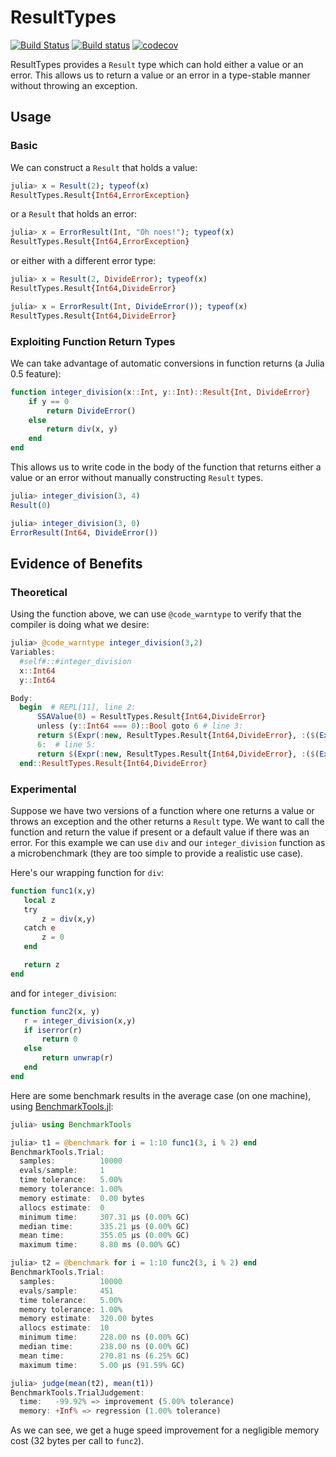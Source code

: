 # ResultTypes

[![Build Status](https://travis-ci.org/iamed2/ResultTypes.jl.svg?branch=master)](https://travis-ci.org/iamed2/ResultTypes.jl)
[![Build status](https://ci.appveyor.com/api/projects/status/gi2crm16wxv04sj6/branch/master?svg=true)](https://ci.appveyor.com/project/iamed2/resulttypes-jl/branch/master)
[![codecov](https://codecov.io/gh/iamed2/ResultTypes.jl/branch/master/graph/badge.svg)](https://codecov.io/gh/iamed2/ResultTypes.jl)

ResultTypes provides a `Result` type which can hold either a value or an error.
This allows us to return a value or an error in a type-stable manner without throwing an exception.

## Usage

### Basic

We can construct a `Result` that holds a value:
```julia
julia> x = Result(2); typeof(x)
ResultTypes.Result{Int64,ErrorException}
```
or a `Result` that holds an error:
```julia
julia> x = ErrorResult(Int, "Oh noes!"); typeof(x)
ResultTypes.Result{Int64,ErrorException}
```
or either with a different error type:
```julia
julia> x = Result(2, DivideError); typeof(x)
ResultTypes.Result{Int64,DivideError}

julia> x = ErrorResult(Int, DivideError()); typeof(x)
ResultTypes.Result{Int64,DivideError}
```

### Exploiting Function Return Types

We can take advantage of automatic conversions in function returns (a Julia 0.5 feature):
```julia
function integer_division(x::Int, y::Int)::Result{Int, DivideError}
    if y == 0
        return DivideError()
    else
        return div(x, y)
    end
end
```

This allows us to write code in the body of the function that returns either a value or an error without manually constructing `Result` types.
```julia
julia> integer_division(3, 4)
Result(0)

julia> integer_division(3, 0)
ErrorResult(Int64, DivideError())
```

## Evidence of Benefits

### Theoretical

Using the function above, we can use `@code_warntype` to verify that the compiler is doing what we desire:
```julia
julia> @code_warntype integer_division(3,2)
Variables:
  #self#::#integer_division
  x::Int64
  y::Int64

Body:
  begin  # REPL[11], line 2:
      SSAValue(0) = ResultTypes.Result{Int64,DivideError}
      unless (y::Int64 === 0)::Bool goto 6 # line 3:
      return $(Expr(:new, ResultTypes.Result{Int64,DivideError}, :($(Expr(:new, Nullable{Int64}, true))), :($(Expr(:new, Nullable{DivideError}, false, :($(Expr(:new, :(Core.DivideError)))))))))
      6:  # line 5:
      return $(Expr(:new, ResultTypes.Result{Int64,DivideError}, :($(Expr(:new, Nullable{Int64}, false, :((Base.box)(Int64,(Base.checked_sdiv_int)(x,y)))))), :($(Expr(:new, Nullable{DivideError}, true)))))
  end::ResultTypes.Result{Int64,DivideError}
```

### Experimental

Suppose we have two versions of a function where one returns a value or throws an exception and the other returns a `Result` type.
We want to call the function and return the value if present or a default value if there was an error.
For this example we can use `div` and our `integer_division` function as a microbenchmark (they are too simple to provide a realistic use case).

Here's our wrapping function for `div`:
```julia
function func1(x,y)
   local z
   try
       z = div(x,y)
   catch e
       z = 0
   end

   return z
end
```
and for `integer_division`:
```julia
function func2(x, y)
   r = integer_division(x,y)
   if iserror(r)
       return 0
   else
       return unwrap(r)
   end
end
```

Here are some benchmark results in the average case (on one machine), using [BenchmarkTools.jl](https://github.com/JuliaCI/BenchmarkTools.jl):
```julia
julia> using BenchmarkTools

julia> t1 = @benchmark for i = 1:10 func1(3, i % 2) end
BenchmarkTools.Trial:
  samples:          10000
  evals/sample:     1
  time tolerance:   5.00%
  memory tolerance: 1.00%
  memory estimate:  0.00 bytes
  allocs estimate:  0
  minimum time:     307.31 μs (0.00% GC)
  median time:      335.21 μs (0.00% GC)
  mean time:        355.05 μs (0.00% GC)
  maximum time:     8.80 ms (0.00% GC)

julia> t2 = @benchmark for i = 1:10 func2(3, i % 2) end
BenchmarkTools.Trial:
  samples:          10000
  evals/sample:     451
  time tolerance:   5.00%
  memory tolerance: 1.00%
  memory estimate:  320.00 bytes
  allocs estimate:  10
  minimum time:     228.00 ns (0.00% GC)
  median time:      238.00 ns (0.00% GC)
  mean time:        270.81 ns (6.25% GC)
  maximum time:     5.00 μs (91.59% GC)

julia> judge(mean(t2), mean(t1))
BenchmarkTools.TrialJudgement:
  time:   -99.92% => improvement (5.00% tolerance)
  memory: +Inf% => regression (1.00% tolerance)
```

As we can see, we get a huge speed improvement for a negligible memory cost (32 bytes per call to `func2`).
